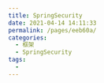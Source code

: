 ```yaml
---
title: SpringSecurity
date: 2021-04-14 14:11:33
permalink: /pages/eeb60a/
categories:
  - 框架
  - SpringSecurity
tags:
  - 
---
```

